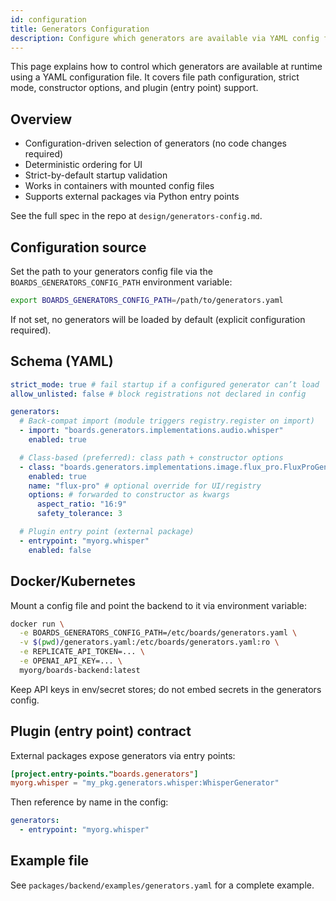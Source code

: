 ```yaml
---
id: configuration
title: Generators Configuration
description: Configure which generators are available via YAML config file with strict mode and plugin support.
---
```


This page explains how to control which generators are available at runtime using a YAML configuration file. It covers file path configuration, strict mode, constructor options, and plugin (entry point) support.

## Overview

- Configuration-driven selection of generators (no code changes required)
- Deterministic ordering for UI
- Strict-by-default startup validation
- Works in containers with mounted config files
- Supports external packages via Python entry points

See the full spec in the repo at `design/generators-config.md`.

## Configuration source

Set the path to your generators config file via the `BOARDS_GENERATORS_CONFIG_PATH` environment variable:

```bash
export BOARDS_GENERATORS_CONFIG_PATH=/path/to/generators.yaml
```

If not set, no generators will be loaded by default (explicit configuration required).

## Schema (YAML)

```yaml
strict_mode: true # fail startup if a configured generator can’t load
allow_unlisted: false # block registrations not declared in config

generators:
  # Back-compat import (module triggers registry.register on import)
  - import: "boards.generators.implementations.audio.whisper"
    enabled: true

  # Class-based (preferred): class path + constructor options
  - class: "boards.generators.implementations.image.flux_pro.FluxProGenerator"
    enabled: true
    name: "flux-pro" # optional override for UI/registry
    options: # forwarded to constructor as kwargs
      aspect_ratio: "16:9"
      safety_tolerance: 3

  # Plugin entry point (external package)
  - entrypoint: "myorg.whisper"
    enabled: false
```

## Docker/Kubernetes

Mount a config file and point the backend to it via environment variable:

```bash
docker run \
  -e BOARDS_GENERATORS_CONFIG_PATH=/etc/boards/generators.yaml \
  -v $(pwd)/generators.yaml:/etc/boards/generators.yaml:ro \
  -e REPLICATE_API_TOKEN=... \
  -e OPENAI_API_KEY=... \
  myorg/boards-backend:latest
```

Keep API keys in env/secret stores; do not embed secrets in the generators config.

## Plugin (entry point) contract

External packages expose generators via entry points:

```toml
[project.entry-points."boards.generators"]
myorg.whisper = "my_pkg.generators.whisper:WhisperGenerator"
```

Then reference by name in the config:

```yaml
generators:
  - entrypoint: "myorg.whisper"
```

## Example file

See `packages/backend/examples/generators.yaml` for a complete example.

